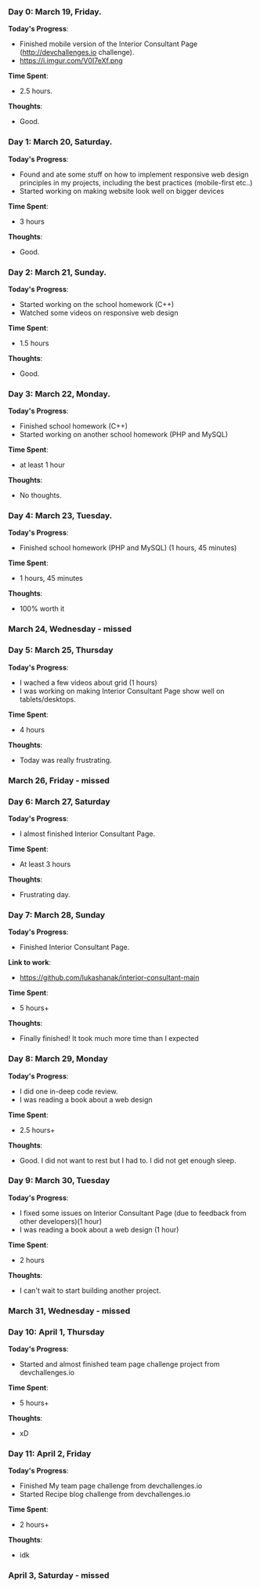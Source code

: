 ### Day 0: March 19, Friday.

**Today's Progress**: 
- Finished mobile version of the Interior Consultant Page (http://devchallenges.io challenge).
- https://i.imgur.com/V0I7eXf.png

**Time Spent**:
- 2.5 hours.

**Thoughts**: 
- Good.

### Day 1: March 20, Saturday.

**Today's Progress**: 
- Found and ate some stuff on how to implement responsive web design principles in my projects, including the best practices (mobile-first etc..)
- Started working on making website look well on bigger devices

**Time Spent**:
- 3 hours

**Thoughts**: 
- Good.


### Day 2: March 21, Sunday.

**Today's Progress**: 
- Started working on the school homework (C++)
- Watched some videos on responsive web design

**Time Spent**:
- 1.5 hours

**Thoughts**: 
- Good.

### Day 3: March 22, Monday.

**Today's Progress**: 
- Finished school homework (C++)
- Started working on another school homework (PHP and MySQL)

**Time Spent**:
- at least 1 hour

**Thoughts**: 
- No thoughts.

### Day 4: March 23, Tuesday.

**Today's Progress**: 
- Finished school homework (PHP and MySQL) (1 hours, 45 minutes)

**Time Spent**:
- 1 hours, 45 minutes

**Thoughts**: 
- 100% worth it

### March 24, Wednesday - missed

### Day 5: March 25, Thursday

**Today's Progress**: 
- I wached a few videos about grid (1 hours)
- I was working on making Interior Consultant Page show well on tablets/desktops.

**Time Spent**:
- 4 hours

**Thoughts**: 
- Today was really frustrating. 

### March 26, Friday - missed

### Day 6: March 27, Saturday

**Today's Progress**: 
- I almost finished Interior Consultant Page.

**Time Spent**:
- At least 3 hours

**Thoughts**: 
- Frustrating day.


### Day 7: March 28, Sunday

**Today's Progress**: 
- Finished Interior Consultant Page.

**Link to work**:
- https://github.com/lukashanak/interior-consultant-main

**Time Spent**:
- 5 hours+ 

**Thoughts**: 
- Finally finished! It took much more time than I expected



### Day 8: March 29, Monday

**Today's Progress**: 
- I did one in-deep code review.
- I was reading a book about a web design

**Time Spent**:
- 2.5 hours+ 

**Thoughts**: 
- Good. I did not want to rest but I had to. I did not get enough sleep.


### Day 9: March 30, Tuesday

**Today's Progress**: 
- I fixed some issues on Interior Consultant Page (due to feedback from other developers)(1 hour)
- I was reading a book about a web design (1 hour)

**Time Spent**:
- 2 hours 

**Thoughts**: 
- I can't wait to start building another project.

### March 31, Wednesday - missed


### Day 10: April 1, Thursday

**Today's Progress**: 
- Started and almost finished team page challenge project from devchallenges.io

**Time Spent**:
- 5 hours+ 

**Thoughts**: 
- xD 


### Day 11: April 2, Friday

**Today's Progress**: 
- Finished My team page challenge from devchallenges.io
- Started Recipe blog challenge from devchallenges.io

**Time Spent**:
- 2 hours+

**Thoughts**: 
- idk

### April 3, Saturday - missed
